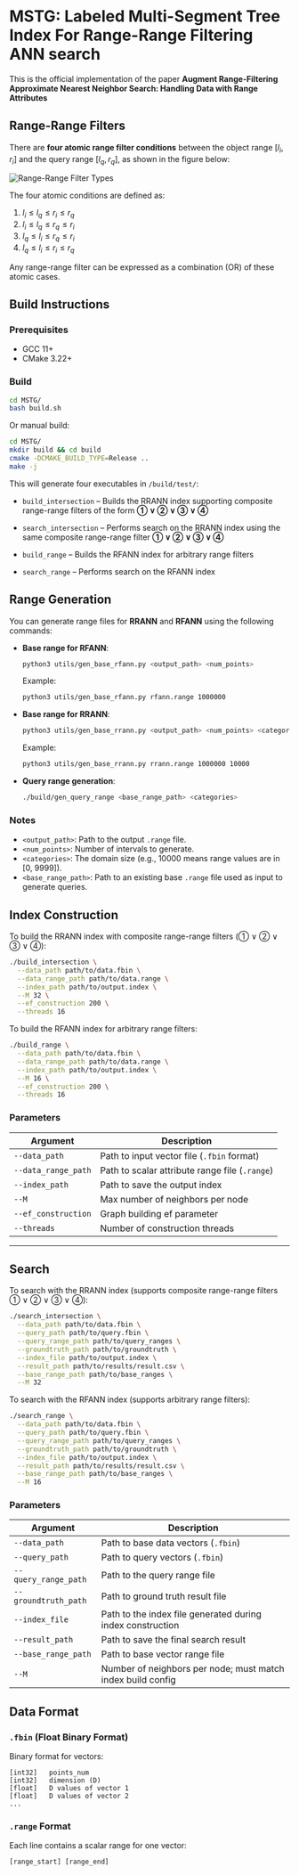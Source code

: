 # MSTG: Labeled Multi-Segment Tree Index For Range-Range Filtering ANN search
This is the official implementation of the paper **Augment Range-Filtering Approximate Nearest Neighbor Search: Handling Data with Range Attributes**


## Range-Range Filters

There are **four atomic range filter conditions** between the object range $[l_i, r_i]$ and the query range $[l_q, r_q]$, as shown in the figure below:

![Range-Range Filter Types](https://i.imgur.com/2VjY6oa.png)

The four atomic conditions are defined as:

1. $l_i \leq l_q \leq r_i \leq r_q$
2. $l_i \leq l_q \leq r_q \leq r_i$
3. $l_q \leq l_i \leq r_q \leq r_i$
4. $l_q \leq l_i \leq r_i \leq r_q$

Any range-range filter can be expressed as a combination (OR) of these atomic cases.

## Build Instructions

### Prerequisites

- GCC 11+
- CMake 3.22+

### Build

```bash
cd MSTG/
bash build.sh
```

Or manual build:

```bash
cd MSTG/
mkdir build && cd build
cmake -DCMAKE_BUILD_TYPE=Release ..
make -j
```

This will generate four executables in `/build/test/`:

* `build_intersection` – Builds the RRANN index supporting composite range-range filters of the form
  **① ∨ ② ∨ ③ ∨ ④**

* `search_intersection` – Performs search on the RRANN index using the same composite range-range filter
  **① ∨ ② ∨ ③ ∨ ④**

* `build_range` – Builds the RFANN index for arbitrary range filters

* `search_range` – Performs search on the RFANN index


## Range Generation

You can generate range files for **RRANN** and **RFANN** using the following commands:

* **Base range for RFANN**:

  ```bash
  python3 utils/gen_base_rfann.py <output_path> <num_points>
  ```

  Example:

  ```bash
  python3 utils/gen_base_rfann.py rfann.range 1000000
  ```

* **Base range for RRANN**:

  ```bash
  python3 utils/gen_base_rrann.py <output_path> <num_points> <categories>
  ```

  Example:

  ```bash
  python3 utils/gen_base_rrann.py rrann.range 1000000 10000
  ```

* **Query range generation**:

  ```bash
  ./build/gen_query_range <base_range_path> <categories>
  ```

### Notes

* `<output_path>`: Path to the output `.range` file.
* `<num_points>`: Number of intervals to generate.
* `<categories>`: The domain size (e.g., 10000 means range values are in \[0, 9999]).
* `<base_range_path>`: Path to an existing base `.range` file used as input to generate queries.


## Index Construction

To build the RRANN index with composite range-range filters (① ∨ ② ∨ ③ ∨ ④):

```bash
./build_intersection \
  --data_path path/to/data.fbin \
  --data_range_path path/to/data.range \
  --index_path path/to/output.index \
  --M 32 \
  --ef_construction 200 \
  --threads 16
```

To build the RFANN index for arbitrary range filters:

```bash
./build_range \
  --data_path path/to/data.fbin \
  --data_range_path path/to/data.range \
  --index_path path/to/output.index \
  --M 16 \
  --ef_construction 200 \
  --threads 16
```

### Parameters

| Argument              | Description                                      |
|-----------------------|--------------------------------------------------|
| `--data_path`         | Path to input vector file (`.fbin` format)       |
| `--data_range_path`   | Path to scalar attribute range file (`.range`)   |
| `--index_path`        | Path to save the output index                    |
| `--M`                 | Max number of neighbors per node                 |
| `--ef_construction`   | Graph building ef parameter                      |
| `--threads`           | Number of construction threads                   |

---

## Search

To search with the RRANN index (supports composite range-range filters ① ∨ ② ∨ ③ ∨ ④):

```bash
./search_intersection \
  --data_path path/to/data.fbin \
  --query_path path/to/query.fbin \
  --query_range_path path/to/query_ranges \
  --groundtruth_path path/to/groundtruth \
  --index_file path/to/output.index \
  --result_path path/to/results/result.csv \
  --base_range_path path/to/base_ranges \
  --M 32
```

To search with the RFANN index (supports arbitrary range filters):

```bash
./search_range \
  --data_path path/to/data.fbin \
  --query_path path/to/query.fbin \
  --query_range_path path/to/query_ranges \
  --groundtruth_path path/to/groundtruth \
  --index_file path/to/output.index \
  --result_path path/to/results/result.csv \
  --base_range_path path/to/base_ranges \
  --M 16
```



### Parameters

| Argument             | Description                                                 |
| -------------------- | ----------------------------------------------------------- |
| `--data_path`        | Path to base data vectors (`.fbin`)                         |
| `--query_path`       | Path to query vectors (`.fbin`)                             |
| `--query_range_path` | Path to the query range file                                |
| `--groundtruth_path` | Path to ground truth result file                            |
| `--index_file`       | Path to the index file generated during index construction  |
| `--result_path`      | Path to save the final search result                        |
| `--base_range_path`  | Path to base vector range file                              |
| `--M`                | Number of neighbors per node; must match index build config |



## Data Format

### `.fbin` (Float Binary Format)
Binary format for vectors:
```
[int32]   points_num
[int32]   dimension (D)
[float]   D values of vector 1
[float]   D values of vector 2
...
```

### `.range` Format
Each line contains a scalar range for one vector:
```
[range_start] [range_end]
```
